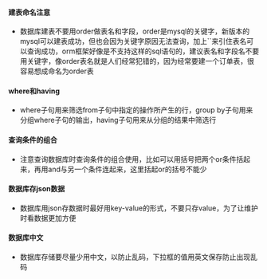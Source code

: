 #### 建表命名注意

  - 数据库建表不要用order做表名和字段，order是mysql的关键字，新版本的mysql可以建表成功，但也会因为关键字原因无法查询，加上``来引住表名可以查询成功，orm框架好像是不支持这样的sql语句的，建议表名和字段名不要用关键字，像order表名就是人们经常犯错的，因为经常要建一个订单表，很容易想成命名为order表


#### where和having

  - where子句用来筛选from子句中指定的操作所产生的行，group by子句用来分组where子句的输出，having子句用来从分组的结果中筛选行


#### 查询条件的组合

  - 注意查询数据库时查询条件的组合使用，比如可以用括号把两个or条件括起来，再用and与另一个条件连起来，这里括起or的括号不能少


#### 数据库存json数据

  - 数据库用json存数据时最好用key-value的形式，不要只存value，为了让维护时看数据更加方便


#### 数据库中文

  - 数据库存储要尽量少用中文，以防止乱码，下拉框的值用英文保存防止出现乱码










































